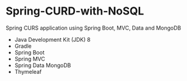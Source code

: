 # Spring-CURD-with-NoSQL

Spring CURS application using Spring Boot, MVC, Data and MongoDB

- Java Development Kit (JDK) 8
- Gradle
- Spring Boot
- Spring MVC
- Spring Data MongoDB
- Thymeleaf
 
